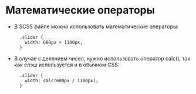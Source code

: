 # Математические операторы

- В SCSS файле можно использовать математические операторы:

        .slider {
          width: 600px + 1100px;
        }

- В случае с делением чисел, нужно использовать оператор calc(), так как слэш используется и в обычном CSS:

        .slider {
          width: calc(600px / 1100px);
        }
